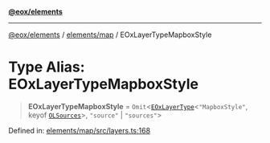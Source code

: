 [**@eox/elements**](../../../README.md)

***

[@eox/elements](../../../modules.md) / [elements/map](../README.md) / EOxLayerTypeMapboxStyle

# Type Alias: EOxLayerTypeMapboxStyle

> **EOxLayerTypeMapboxStyle** = `Omit`\<[`EOxLayerType`](EOxLayerType.md)\<`"MapboxStyle"`, keyof [`OLSources`](OLSources.md)\>, `"source"` \| `"sources"`\>

Defined in: [elements/map/src/layers.ts:168](https://github.com/EOX-A/EOxElements/blob/ca51b63a9bb0be7232536206856b85340431bcbd/elements/map/src/layers.ts#L168)
